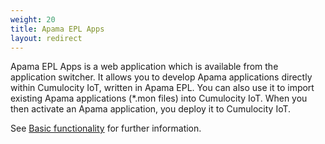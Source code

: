 ```yaml
---
weight: 20
title: Apama EPL Apps
layout: redirect
---
```

Apama EPL Apps is a web application which is available from the application switcher. It allows you to develop Apama applications directly within Cumulocity IoT, written in Apama EPL. You can also use it to import existing Apama applications (\*.mon files) into Cumulocity IoT. When you then activate an Apama application, you deploy it to Cumulocity IoT.

See [Basic functionality](/guides/apama/analytics-introduction/) for further information.

